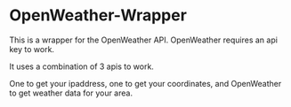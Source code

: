 # OpenWeather-Wrapper
This is a wrapper for the OpenWeather API. OpenWeather requires an api key to work.

It uses a combination of 3 apis to work. 

One to get your ipaddress, one to get your coordinates, and OpenWeather to get weather data for your area.
